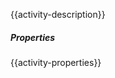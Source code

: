 {{activity-description}}

<div class="workflow-sprite checkpoint"></div>

##### Properties

{{activity-properties}}